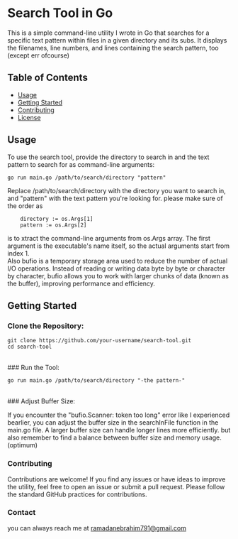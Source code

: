 # Search Tool in Go

This is a simple command-line utility I wrote in Go that searches for a specific text pattern within files in a given directory and its subs. It displays the filenames, line numbers, and lines containing the search pattern, too (except err ofcourse)

## Table of Contents

- [Usage](#usage)
- [Getting Started](#getting-started)
- [Contributing](#contributing)
- [License](#license)

## Usage

To use the search tool, provide the directory to search in and the text pattern to search for as command-line arguments:

```
go run main.go /path/to/search/directory "pattern"
```
Replace /path/to/search/directory with the directory you want to search in, and "pattern" with the text pattern you're looking for. please make sure of the order as
```
	directory := os.Args[1]
	pattern := os.Args[2]
```
is to xtract the command-line arguments from os.Args array. The first argument is the executable's name itself, so the actual arguments start from index 1.
<br>
Also 
bufio is a temporary storage area used to reduce the number of actual I/O operations. Instead of reading or writing data byte by byte or character by character, bufio allows you to work with larger chunks of data (known as the buffer), improving performance and efficiency.
<br>

## Getting Started
### Clone the Repository:

```
git clone https://github.com/your-username/search-tool.git
cd search-tool
```
<br>
### Run the Tool:

```
go run main.go /path/to/search/directory "-the pattern-"
```
<br>
### Adjust Buffer Size:

If you encounter the "bufio.Scanner: token too long" error like I experienced bearlier, you can adjust the buffer size in the searchInFile function in the main.go file. A larger buffer size can handle longer lines more efficiently. but also remember to find a balance between buffer size and memory usage. (optimum)
<br>

### Contributing
Contributions are welcome! If you find any issues or have ideas to improve the utility, feel free to open an issue or submit a pull request. Please follow the standard GitHub practices for contributions.
### Contact
you can always reach me at ramadanebrahim791@gmail.com
